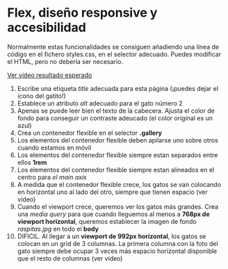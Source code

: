 # Flex, diseño responsive y accesibilidad

Normalmente estas funcionalidades se consiguen añadiendo una línea de código en el fichero styles.css, en el selector adecuado. 
Puedes modificar el HTML, pero no debería ser necesario.

[Ver vídeo resultado esperado](https://oscarm.tinytake.com/df/16403bf/thumbnail?type=attachments&version_no=0&file_version_no=0&thumbnail_size=preview)

1. Escribe una etiqueta _title_ adecuada para esta página (¡puedes dejar el icono del gatito!)
2. Establece un atributo _alt_ adecuado para el gato número 2
3. Apenas se puede leer bien el texto de la cabecera. Ajusta el color de fondo para conseguir un contraste adeucado (el color original es un azul)
4. Crea un contenedor flexible en el selector **.gallery**
5. Los elementos del contenedor flexible deben apilarse uno sobre otros cuando estamos en móvil  
6. Los elementos del contenedor flexible siempre estan separados entre ellos **1rem**
7. Los elementos del contenedor flexible siempre estan alineados en el centro para _el main axis_
8. A medida que el contenedor flexible crece, los gatos se van colocando en horizontal uno al lado del otro, siempre que tienen espacio (ver vídeo)
9. Cuando el viewport crece, queremos ver los gatos más grandes. Crea una _media query_ para que cuando lleguemos al menos a **768px de viewport horizontal**, queremos establecer la imagen de fondo _raspitas.jpg_ en todo el **body**
10. DIFICIL.  Al llegar a un **viewport de 992px horizontal**, los gatos se colocan en un grid de 3 columnas. La primera columna con la foto del gato siempre debe ocupar 3 veces más espacio horizontal disponible que el resto de columnas  (ver vídeo)
